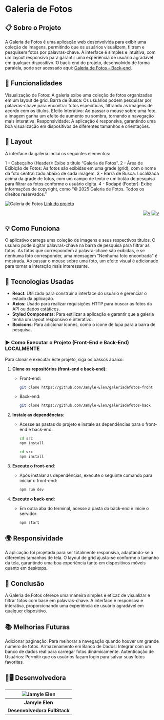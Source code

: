 # Galeria de Fotos

## 📋 Sobre o Projeto
A Galeria de Fotos é uma aplicação web desenvolvida para exibir uma coleção de imagens, permitindo que os usuários visualizem, filtrem e pesquisem fotos por palavras-chave. A interface é simples e intuitiva, com um layout responsivo para garantir uma experiência de usuário agradável em qualquer dispositivo. O back-end do projeto, desenvolvido de forma paralela, pode ser acessado aqui: [Galeria de Fotos - Back-end](https://github.com/Jamyle-Elen/galeriadefotos-back).

## 🚀 Funcionalidades
Visualização de Fotos: A galeria exibe uma coleção de fotos organizadas em um layout de grid.
Barra de Busca: Os usuários podem pesquisar por palavras-chave para encontrar fotos específicas, filtrando as imagens de acordo com os títulos.
Efeito Interativo: Ao passar o mouse sobre uma foto, a imagem ganha um efeito de aumento ou sombra, tornando a navegação mais interativa.
Responsividade: A aplicação é responsiva, garantindo uma boa visualização em dispositivos de diferentes tamanhos e orientações.

## 📱 Layout
A interface da galeria inclui os seguintes elementos:

1 - Cabeçalho (Header): Exibe o título “Galeria de Fotos”.
2 - Área de Exibição de Fotos: As fotos são exibidas em uma grade (grid), com o nome da foto centralizado abaixo de cada imagem.
3 - Barra de Busca: Localizada acima da grade de fotos, com um campo de texto e um botão de pesquisa para filtrar as fotos conforme o usuário digita.
4 - Rodapé (Footer): Exibe informações de copyright, como “© 2025 Galeria de Fotos. Todos os direitos reservados.”

![Galeria de Fotos](https://github.com/user-attachments/assets/fd864bea-a34d-47fd-bc27-ecd10d0bb9ff)
[Link do projeto](https://galeriadefotos-five.vercel.app)

<div align="end">

[![v](https://github.com/user-attachments/assets/36112c66-7d4e-4b53-a390-891e9adb67cd)](https://www.linkedin.com/in/jamyle-elen/)
[![v](https://github.com/user-attachments/assets/8b37cf0f-c9f9-4ba4-9a10-9510a338d37e)](https://www.instagram.com/umaxayahboa/)

</div>

## 💡 Como Funciona
O aplicativo carrega uma coleção de imagens e seus respectivos títulos.
O usuário pode digitar palavras-chave na barra de pesquisa para filtrar as fotos.
As fotos que correspondem à palavra-chave são exibidas, e se nenhuma foto corresponder, uma mensagem "Nenhuma foto encontrada" é mostrada.
Ao passar o mouse sobre uma foto, um efeito visual é adicionado para tornar a interação mais interessante.

## 🚀 Tecnologias Usadas
- **React**: Utilizado para construir a interface do usuário e gerenciar o estado da aplicação.
- **Axios**: Usado para realizar requisições HTTP para buscar as fotos da API ou dados estáticos.
- **Styled Components**: Para estilizar a aplicação e garantir que a galeria tenha um layout responsivo e interativo.
- **Boxicons**: Para adicionar ícones, como o ícone de lupa para a barra de pesquisa.

### ▶ Como Executar o Projeto (Front-End e Back-End) LOCALMENTE
Para clonar e executar este projeto, siga os passos abaixo:
1. **Clone os repositórios (front-end e back-end)**:
   - Front-end:
     ```bash
     git clone https://github.com/Jamyle-Elen/galeriadefotos-front
     ```
   - Back-end:
     ```bash
     git clone https://github.com/Jamyle-Elen/galeriadefotos-back
     ```

2. **Instale as dependências**:
   - Acesse as pastas do projeto e instale as dependências para o front-end e back-end:
     ```bash
     cd src
     npm install
     ```
     ```bash
     cd src
     npm install
     ```

3. **Execute o front-end**:
   - Após instalar as dependências, execute o seguinte comando para iniciar o front-end:
     ```bash
     npm run dev
     ```

4. **Execute o back-end**:
   - Em outra aba do terminal, acesse a pasta do back-end e inicie o servidor:
     ```bash
     npm start
     ```
## 🌍 Responsividade
A aplicação foi projetada para ser totalmente responsiva, adaptando-se a diferentes tamanhos de tela. O layout de grid ajusta-se conforme o tamanho da tela, garantindo uma boa experiência tanto em dispositivos móveis quanto em desktops.

## 📅 Conclusão
A Galeria de Fotos oferece uma maneira simples e eficaz de visualizar e filtrar fotos com base em palavras-chave. A interface é responsiva e interativa, proporcionando uma experiência de usuário agradável em qualquer dispositivo.

## 📚 Melhorias Futuras
Adicionar paginação: Para melhorar a navegação quando houver um grande número de fotos.
Armazenamento em Banco de Dados: Integrar com um banco de dados real para carregar fotos dinâmicamente.
Autenticação de Usuários: Permitir que os usuários façam login para salvar suas fotos favoritas.

## 👩🖥 Desenvolvedora

| ![Jamyle Elen][img2] |
|:--------------------:|
| **Jamyle Elen**      |
| **Desenvolvedora FullStack**     |

[img2]: https://github.com/user-attachments/assets/4b3637cc-e1a0-45e4-af1b-6b37f3626ecb
